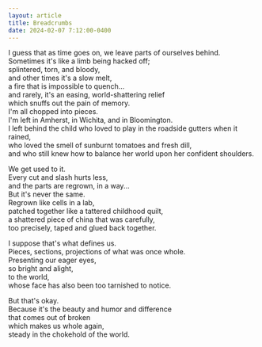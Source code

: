 ```yaml
---
layout: article
title: Breadcrumbs
date: 2024-02-07 7:12:00-0400
---
```


I guess that as time goes on, we leave parts of ourselves behind. <br>
Sometimes it's like a limb being hacked off; <br>
splintered, torn, and bloody, <br>
and other times it's a slow melt,<br>
a fire that is impossible to quench...<br>
and rarely, it's an easing, world-shattering relief<br>
which snuffs out the pain of memory.<br>
I'm all chopped into pieces. <br>
I'm left in Amherst, in Wichita, and in Bloomington. <br>
I left behind the child who loved to play in the roadside gutters when it rained, <br>
who loved the smell of sunburnt tomatoes and fresh dill, <br>
and who still knew how to balance her world upon her confident shoulders. <br>

We get used to it. <br>
Every cut and slash hurts less,<br>
and the parts are regrown, in a way...<br>
But it's never the same.<br>
Regrown like cells in a lab,<br>
patched together like a tattered childhood quilt,<br>
a shattered piece of china that was carefully,<br>
too precisely, taped and glued back together.

I suppose that's what defines us.<br>
Pieces, sections, projections of what was once whole.<br>
Presenting our eager eyes, <br>
so bright and alight,<br>
to the world,<br>
whose face has also been too tarnished to notice.

But that's okay. <br>
Because it's the beauty and humor and difference <br>
that comes out of broken<br>
which makes us whole again,<br>
steady in the chokehold of the world.